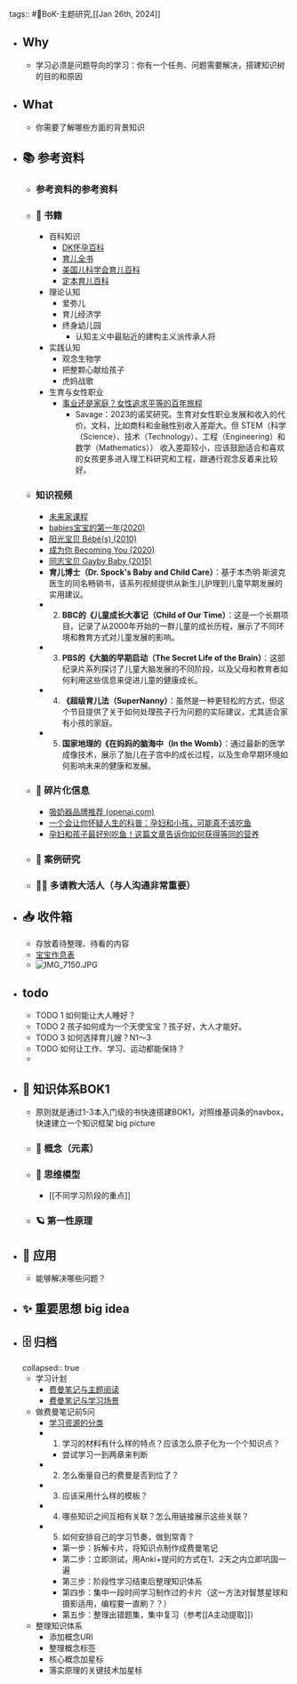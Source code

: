 tags:: #🌲BoK-主题研究,[[Jan 26th, 2024]]

- ## Why
	- 学习必须是问题导向的学习：你有一个任务、问题需要解决，搭建知识树的目的和原因
- ## What
	- 你需要了解哪些方面的背景知识
- ## 📚 参考资料
	- ### 参考资料的参考资料
	- ### 📗 书籍
		- 百科知识
			- [DK怀孕百科](https://book.douban.com/subject/30339309/)
			- [育儿全书](https://book.douban.com/subject/1038305/)
			- [美国儿科学会育儿百科](https://book.douban.com/subject/35218443/)
			- [定本育儿百科](https://book.douban.com/subject/1101921/)
		- 理论认知
			- 爱弥儿
			- 育儿经济学
			- 终身幼儿园
				- 认知主义中最贴近的建构主义派传承人将
		- 实践认知
			- 观念生物学
			- 把整颗心献给孩子
			- 虎妈战歌
		- 生育与女性职业
			- [事业还是家庭？女性追求平等的百年旅程](https://book.douban.com/subject/36428654/)
				- Savage：2023的诺奖研究。生育对女性职业发展和收入的代价。文科，比如商科和金融性别收入差距大。但 STEM（科学（Science）、技术（Technology）、工程（Engineering）和数学（Mathematics）） 收入差距较小，应该鼓励适合和喜欢的女孩更多进入理工科研究和工程，跟通行观念反着来比较好。
	- ### 知识视频
		- [未来家课程](https://applvt4eqqk4929.h5.xiaoeknow.com/v1/goods/goods_detail/p_6276a2a1e4b01c509aad40dc?type=3&entry=2&entry_type=2002&scene=%E5%88%86%E4%BA%AB&share_type=5&share_user_id=u_627f9e094e119_mNT4WaDZX4)
		- [babies宝宝的第一年(2020)](https://movie.douban.com/subject/34964529/)
		- [阳光宝贝 Bébé(s) (2010)](https://movie.douban.com/subject/3268358/)
		- [成为你 Becoming You (2020)](https://movie.douban.com/subject/35225534/)
		- [同志宝贝 Gayby Baby (2015)](https://movie.douban.com/subject/26381767/)
		- **育儿博士（Dr. Spock's Baby and Child Care）**：基于本杰明·斯波克医生的同名畅销书，该系列视频提供从新生儿护理到儿童早期发展的实用建议。
		- 2. **BBC的《儿童成长大事记（Child of Our Time）**：这是一个长期项目，记录了从2000年开始的一群儿童的成长历程，展示了不同环境和教育方式对儿童发展的影响。
		- 3. **PBS的《大脑的早期启动（The Secret Life of the Brain）**：这部纪录片系列探讨了儿童大脑发展的不同阶段，以及父母和教育者如何利用这些信息来促进儿童的健康成长。
		- 4. **《超级育儿法（SuperNanny）**：虽然是一种更轻松的方式，但这个节目提供了关于如何处理孩子行为问题的实际建议，尤其适合家有小孩的家庭。
		- 5. **国家地理的《在妈妈的脑海中（In the Womb）**：通过最新的医学成像技术，展示了胎儿在子宫中的成长过程，以及生命早期环境如何影响未来的健康和发展。
	- ### 🧩 碎片化信息
		- [吸奶器品牌推荐 (openai.com)](https://chat.openai.com/c/f3c1424d-b9d6-44eb-bde0-965856df7385)
		- [一个会让你怀疑人生的科普：孕妇和小孩，可能真不该吃鱼](https://mp.weixin.qq.com/s/HY1jylcrzDtt579fHhMfzw)
		- [孕妇和孩子最好别吃鱼！这篇文章告诉你如何获得等同的营养](https://mp.weixin.qq.com/s/01ZiBw_kNNnggtyvcUiL4Q)
	- ### 🤔 案例研究
	- ### 👨‍🏫 多请教大活人（与人沟通非常重要）
- ## 📥 收件箱
	- 存放着待整理、待看的内容
	- [宝宝作息表](https://docs.google.com/spreadsheets/d/1XRbVfgN8runw5_mVQ0rLVz649hMc148iWJplfFPMTuY/edit#gid=0)
	- ![IMG_7150.JPG](../assets/IMG_7150_1708250628466_0.JPG)
- ## todo
	- TODO 1 如何能让大人睡好？
	- TODO 2 孩子如何成为一个天使宝宝？孩子好，大人才能好。
	- TODO 3 如何选择育儿嫂？N1～3
	- TODO  如何让工作、学习、运动都能保持？
	-
- ## 🌲 知识体系BOK1
	- 原则就是通过1-3本入门级的书快速搭建BOK1，对照维基词条的navbox，快速建立一个知识框架 big picture
	- ### 🧱 概念（元素）
	- ### 🧠 思维模型
		- [[不同学习阶段的重点]]
	- ### 🪐 第一性原理
- ## 🧰 应用
	- 能够解决哪些问题？
- ## ✨ 重要思想 big idea
- ## 🗄️ 归档
  collapsed:: true
	- 学习计划
		- [费曼笔记与主题阅读](obsidian://open?vault=Harry%E7%9A%84Obsidian&file=%F0%9F%97%83%EF%B8%8F%20%E5%8D%A1%E7%89%87%E7%9B%92%E5%AD%90%2F200%20-%20%E5%AD%A6%E4%B9%A0%E6%88%90%E9%95%BF%2F%E7%A7%91%E5%AD%A6%E5%AD%A6%E4%B9%A0%2F%E7%9F%A5%E8%AF%86%E5%8A%A0%E5%B7%A5%2F%E8%B4%B9%E6%9B%BC%E7%AC%94%E8%AE%B0%E4%B8%8E%E4%B8%BB%E9%A2%98%E9%98%85%E8%AF%BB)
		- [费曼笔记与学习场景](obsidian://open?vault=Harry%E7%9A%84Obsidian&file=%F0%9F%97%83%EF%B8%8F%20%E5%8D%A1%E7%89%87%E7%9B%92%E5%AD%90%2F200%20-%20%E5%AD%A6%E4%B9%A0%E6%88%90%E9%95%BF%2F%E7%A7%91%E5%AD%A6%E5%AD%A6%E4%B9%A0%2F%E7%9F%A5%E8%AF%86%E5%8A%A0%E5%B7%A5%2F%E8%B4%B9%E6%9B%BC%E7%AC%94%E8%AE%B0%E4%B8%8E%E5%AD%A6%E4%B9%A0%E5%9C%BA%E6%99%AF%EF%BC%88%E7%BC%96%E7%A8%8B%E5%AD%A6%E4%B9%A0%EF%BC%89)
	- 做费曼笔记前5问
		- [学习资源的分类](obsidian://open?vault=Harry%E7%9A%84Obsidian&file=%F0%9F%97%83%EF%B8%8F%20%E5%8D%A1%E7%89%87%E7%9B%92%E5%AD%90%2F200%20-%20%E5%AD%A6%E4%B9%A0%E6%88%90%E9%95%BF%2F%E7%A7%91%E5%AD%A6%E5%AD%A6%E4%B9%A0%2F%E5%AD%A6%E4%B9%A0%E8%B5%84%E6%BA%90%E7%9A%84%E5%88%86%E7%B1%BB)
		- 1. 学习的材料有什么样的特点？应该怎么原⼦化为⼀个个知识点？
			- 尝试学习一到两章来判断
		- 2. 怎么衡量⾃⼰的费曼是否到位了？
		- 3. 应该采⽤什么样的模板？
		- 4. 哪些知识之间互相有关联？怎么⽤链接展示这些关联？
		- 5. 如何安排⾃⼰的学习节奏，做到常⻘？
			- 第一步：拆解卡片，将知识点制作成费曼笔记
			- 第二步：立即测试，用Anki+提问的方式在1、2天之内立即巩固一遍
			- 第三步：阶段性学习结束后整理知识体系
			- 第四步：集中一段时间学习制作过的卡片（这一方法对智慧星球和摄影适用，编程要一直刷？？）
			- 第五步：整理出错题集，集中复习（参考[[A主动提取]]）
	- 整理知识体系
		- 添加概念URI
		- 整理概念标签
		- 核心概念加星标
		- 落实原理的关键技术加星标